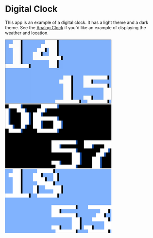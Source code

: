 # Digital Clock

This app is an example of a digital clock.
It has a light theme and a dark theme.
See the [Analog Clock](../analog_clock) if you'd like an example of displaying the weather and location.

<img src='digital.gif' width='350'>

<img src='digital_dark.png' width='350'>

<img src='digital_light.png' width='350'>
